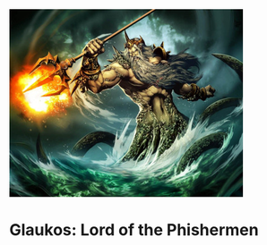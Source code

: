 <img src="https://github.com/BuggsBizzby/glaukos/blob/main/assets/glaukos.jpg" >
<h1>Glaukos: Lord of the Phishermen</h1>

